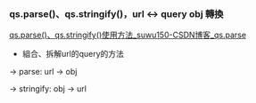 ### qs.parse()、qs.stringify()，url ↔ query obj 轉換

[qs.parse()、qs.stringify()使用方法_suwu150-CSDN博客_qs.parse](https://blog.csdn.net/suwu150/article/details/78333452)

- 組合、拆解url的query的方法

→ parse: url → obj

→ stringify: obj → url
